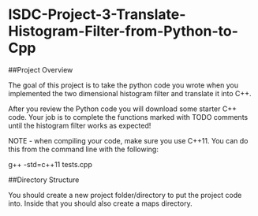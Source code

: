 # ISDC-Project-3-Translate-Histogram-Filter-from-Python-to-Cpp

##Project Overview

The goal of this project is to take the python code you wrote when you implemented the two dimensional histogram filter and translate it into C++.

After you review the Python code you will download some starter C++ code. Your job is to complete the functions marked with TODO comments until the histogram filter works as expected!

NOTE - when compiling your code, make sure you use C++11. You can do this from the command line with the following:

g++ -std=c++11 tests.cpp


##Directory Structure

You should create a new project folder/directory to put the project code into. Inside that you should also create a maps directory.
